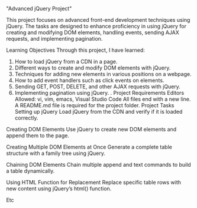 "Advanced jQuery Project"

This project focuses on advanced front-end development techniques using jQuery. The tasks are designed to enhance proficiency in using jQuery for creating and modifying DOM elements, handling events, sending AJAX requests, and implementing pagination.

Learning Objectives
Through this project, I have learned:

1. How to load jQuery from a CDN in a page.
2. Different ways to create and modify DOM elements with jQuery.
3. Techniques for adding new elements in various positions on a webpage.
4. How to add event handlers such as click events on elements.
5. Sending GET, POST, DELETE, and other AJAX requests with jQuery.
6. Implementing pagination using jQuery.
. Project Requirements
Editors Allowed: vi, vim, emacs, Visual Studio Code
All files end with a new line.
A README.md file is required for the project folder.
Project Tasks
Setting up jQuery
Load jQuery from the CDN and verify if it is loaded correctly.

Creating DOM Elements
Use jQuery to create new DOM elements and append them to the page.

Creating Multiple DOM Elements at Once
Generate a complete table structure with a family tree using jQuery.

Chaining DOM Elements
Chain multiple append and text commands to build a table dynamically.

Using HTML Function for Replacement
Replace specific table rows with new content using jQuery’s html() function.

Etc
